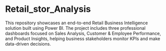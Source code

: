 # Retail_stor_Analysis
This repository showcases an end-to-end Retail Business Intelligence solution built using Power BI. The project includes three professional dashboards focused on Sales Analysis, Customer &amp; Employee Performance, and Product Insights, helping business stakeholders monitor KPIs and make data-driven decisions.
